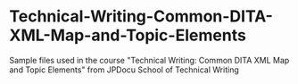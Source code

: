 # Technical-Writing-Common-DITA-XML-Map-and-Topic-Elements
Sample files used in the course "Technical Writing: Common DITA XML Map and Topic Elements" from JPDocu School of Technical Writing
